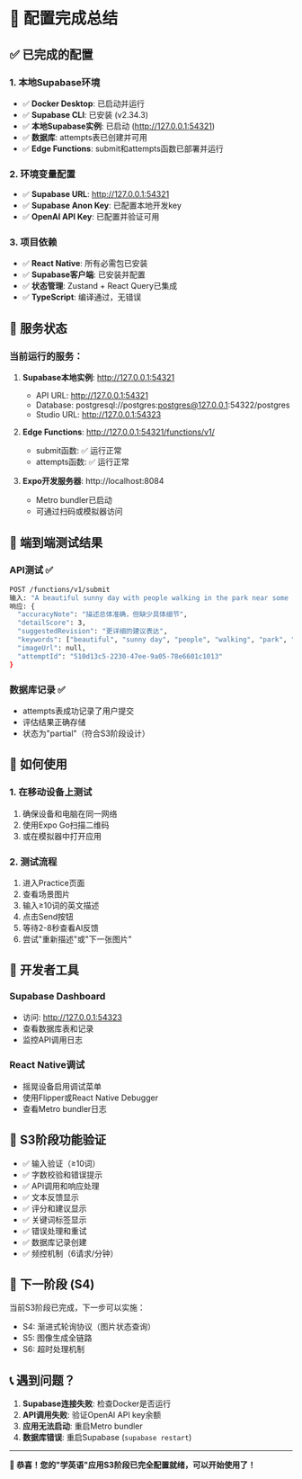 # 🎉 配置完成总结

## ✅ 已完成的配置

### 1. 本地Supabase环境
- ✅ **Docker Desktop**: 已启动并运行
- ✅ **Supabase CLI**: 已安装 (v2.34.3)
- ✅ **本地Supabase实例**: 已启动 (http://127.0.0.1:54321)
- ✅ **数据库**: attempts表已创建并可用
- ✅ **Edge Functions**: submit和attempts函数已部署并运行

### 2. 环境变量配置
- ✅ **Supabase URL**: http://127.0.0.1:54321
- ✅ **Supabase Anon Key**: 已配置本地开发key
- ✅ **OpenAI API Key**: 已配置并验证可用

### 3. 项目依赖
- ✅ **React Native**: 所有必需包已安装
- ✅ **Supabase客户端**: 已安装并配置
- ✅ **状态管理**: Zustand + React Query已集成
- ✅ **TypeScript**: 编译通过，无错误

## 🚀 服务状态

### 当前运行的服务：
1. **Supabase本地实例**: http://127.0.0.1:54321
   - API URL: http://127.0.0.1:54321
   - Database: postgresql://postgres:postgres@127.0.0.1:54322/postgres
   - Studio URL: http://127.0.0.1:54323

2. **Edge Functions**: http://127.0.0.1:54321/functions/v1/
   - submit函数: ✅ 运行正常
   - attempts函数: ✅ 运行正常

3. **Expo开发服务器**: http://localhost:8084
   - Metro bundler已启动
   - 可通过扫码或模拟器访问

## 🧪 端到端测试结果

### API测试 ✅
```bash
POST /functions/v1/submit
输入: "A beautiful sunny day with people walking in the park near some trees"
响应: {
  "accuracyNote": "描述总体准确，但缺少具体细节",
  "detailScore": 3,
  "suggestedRevision": "更详细的建议表达",
  "keywords": ["beautiful", "sunny day", "people", "walking", "park", "trees"],
  "imageUrl": null,
  "attemptId": "510d13c5-2230-47ee-9a05-78e6601c1013"
}
```

### 数据库记录 ✅
- attempts表成功记录了用户提交
- 评估结果正确存储
- 状态为"partial"（符合S3阶段设计）

## 📱 如何使用

### 1. 在移动设备上测试
1. 确保设备和电脑在同一网络
2. 使用Expo Go扫描二维码
3. 或在模拟器中打开应用

### 2. 测试流程
1. 进入Practice页面
2. 查看场景图片
3. 输入≥10词的英文描述
4. 点击Send按钮
5. 等待2-8秒查看AI反馈
6. 尝试"重新描述"或"下一张图片"

## 🔧 开发者工具

### Supabase Dashboard
- 访问: http://127.0.0.1:54323
- 查看数据库表和记录
- 监控API调用日志

### React Native调试
- 摇晃设备启用调试菜单
- 使用Flipper或React Native Debugger
- 查看Metro bundler日志

## 🎯 S3阶段功能验证

- ✅ 输入验证（≥10词）
- ✅ 字数校验和错误提示
- ✅ API调用和响应处理
- ✅ 文本反馈显示
- ✅ 评分和建议显示
- ✅ 关键词标签显示
- ✅ 错误处理和重试
- ✅ 数据库记录创建
- ✅ 频控机制（6请求/分钟）

## 🚧 下一阶段 (S4)

当前S3阶段已完成，下一步可以实施：
- S4: 渐进式轮询协议（图片状态查询）
- S5: 图像生成全链路
- S6: 超时处理机制

## 📞 遇到问题？

1. **Supabase连接失败**: 检查Docker是否运行
2. **API调用失败**: 验证OpenAI API key余额
3. **应用无法启动**: 重启Metro bundler
4. **数据库错误**: 重启Supabase (`supabase restart`)

---

**🎉 恭喜！您的"学英语"应用S3阶段已完全配置就绪，可以开始使用了！**